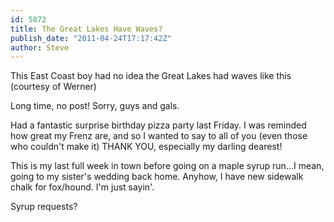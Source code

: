```yaml
---
id: 5872
title: The Great Lakes Have Waves?
publish_date: "2011-04-24T17:17:42Z"
author: Steve
---
```

This East Coast boy had no idea the Great Lakes had waves like this (courtesy of Werner)

Long time, no post! Sorry, guys and gals.

Had a fantastic surprise birthday pizza party last Friday. I was reminded how great my Frenz are, and so I wanted to say to all of you (even those who couldn't make it) THANK YOU, especially my darling dearest!

This is my last full week in town before going on a maple syrup run...I mean, going to my sister's wedding back home. Anyhow, I have new sidewalk chalk for fox/hound. I'm just sayin'.

Syrup requests?
